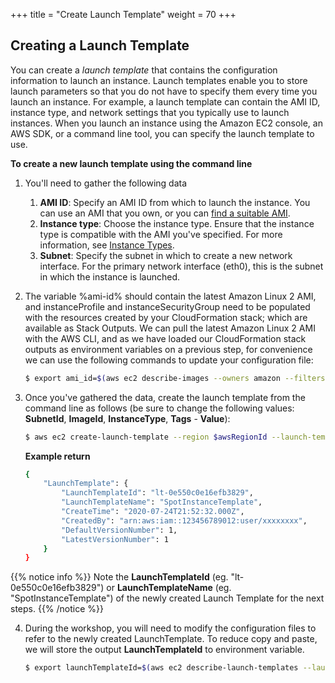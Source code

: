 +++
title = "Create Launch Template"
weight = 70
+++

## Creating a Launch Template 

You can create a *launch template* that contains the configuration
information to launch an instance. Launch templates enable you to store
launch parameters so that you do not have to specify them every time you
launch an instance. For example, a launch template can contain the AMI
ID, instance type, and network settings that you typically use to launch
instances. When you launch an instance using the Amazon EC2 console, an
AWS SDK, or a command line tool, you can specify the launch template to
use.

**To create a new launch template using the command line**

1. You'll need to gather the following data
    1. **AMI ID**: Specify an AMI ID from which to launch the instance.
        You can use an AMI that you own, or you can [find a suitable
        AMI](https://docs.aws.amazon.com/AWSEC2/latest/UserGuide/finding-an-ami.html).
    2. **Instance type**: Choose the instance type. Ensure that the
        instance type is compatible with the AMI you've specified. For
        more information, see [Instance
        Types](https://docs.aws.amazon.com/AWSEC2/latest/UserGuide/instance-types.html).
    3. **Subnet**: Specify the subnet in which to create a new network
        interface. For the primary network interface (eth0), this is the
        subnet in which the instance is launched.

2. The variable %ami-id% should contain the latest Amazon Linux 2 AMI, and instanceProfile and instanceSecurityGroup need to be populated with the resources created by your CloudFormation stack; which are available as Stack Outputs. We can pull the latest Amazon Linux 2 AMI with the AWS CLI, and as we have loaded our CloudFormation stack outputs as environment variables on a previous step, for convenience we can use the following commands to update your configuration file:

    ```bash
    $ export ami_id=$(aws ec2 describe-images --owners amazon --filters 'Name=name,Values=amzn2-ami-hvm-2.0.????????-x86_64-gp2' 'Name=state,Values=available' --output json | jq -r '.Images |   sort_by(.CreationDate) | last(.[]).ImageId')
    ```

3. Once you've gathered the data, create the launch template from the command line as follows (be sure to change the following values: **SubnetId**, **ImageId**, **InstanceType**, **Tags** - **Value**):

    ```bash
    $ aws ec2 create-launch-template --region $awsRegionId --launch-template-name SpotInstanceTemplate --version-description SpotInstanceTemplateVersion1 --launch-template-data "{\"ImageId\":\"$ami_id\",\"InstanceType\":\"m4.large\",\"TagSpecifications\":[{\"ResourceType\":\"instance\",\"Tags\":[{\"Key\":\"Name\",\"Value\":\"EC2SpotImmersionDay\"}]}]}"
    ```
    **Example return**
    ```bash
    {
        "LaunchTemplate": {
            "LaunchTemplateId": "lt-0e550c0e16efb3829",
            "LaunchTemplateName": "SpotInstanceTemplate",
            "CreateTime": "2020-07-24T21:52:32.000Z",
            "CreatedBy": "arn:aws:iam::123456789012:user/xxxxxxxx",
            "DefaultVersionNumber": 1,
            "LatestVersionNumber": 1
        }
    }
    ```
{{% notice info %}}
Note the **LaunchTemplateId** (eg. "lt-0e550c0e16efb3829") or **LaunchTemplateName** (eg. "SpotInstanceTemplate") of the newly created Launch Template for the next steps.
{{% /notice %}}

4. During the workshop, you will need to modify the configuration files to refer to the newly created LaunchTemplate. To reduce copy and paste, we will store the output **LaunchTemplateId** to environment variable.

    ```bash
    $ export launchTemplateId=$(aws ec2 describe-launch-templates --launch-template-name SpotInstanceTemplate | jq -r ".LaunchTemplates[].LaunchTemplateId")
    ```
